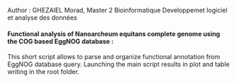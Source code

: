 Author : GHEZAIEL Morad, Master 2 Bioinformatique Developpemet logiciel et analyse des données


#### Functional analysis of Nanoarcheum equitans complete genome using the COG based EggNOG database : 

This short script allows to parse and organize functional annotation from EggNOG database query. 
Launching the main script results in plot and table writing in the root folder.


